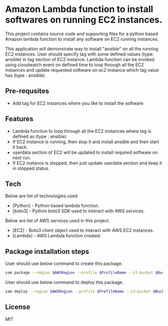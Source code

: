 # Amazon Lambda function to install softwares on running EC2 instances.
This project contains source code and supporting files for a python based Amazon lambda function to install
any software on EC2 running instances. 

This application will demonstrate way to install "ansible" on all the running EC2 instances. User should specify tag with some defined values (type: ansible) in tag section of EC2 instance. Lambda function can be invoked using cloudwatch event on defined time to loop through all the EC2 instances and update requested software on ec2 instance which tag value has (type : ansible).

## Pre-requsites
- Add tag for EC2 instances where you like to install the software.

## Features
- Lambda function to loop through all the EC2 instances where tag is defined as (type : ansible)
- If EC2 instance is running, then stop it and install ansible and then start it back. 
- userdata section of EC2 will be updated to install required software on next run.
- If EC2 instance is stopped, then just update userdata section and keep it in stopped status.


## Tech
Below are list of technologies used.
- [Python] - Python based lambda function.
- [boto3] - Python boto3 SDK used to interact with AWS services.

Below are list of AWS services used in this project.
- [EC2]     - Boto3 client object used to interact with AWS EC2 instances.
- [Lambda]  - AWS Lambda function created.


## Package installation steps

User should use below command to create this package.
```bash
sam package --region $AWSRegion --profile $ProfileName --s3-bucket $BucketName --template-file $BuiltTemplate --output-template-file deploy.yaml
```

User should use below command to deploy this package.
```bash
sam deploy --region $AWSRegion --profile $ProfileName --s3-bucket $BucketName --template-file $BuiltTemplate --stack-name $StackName --capabilities CAPABILITY_IAM

```


## License
MIT
